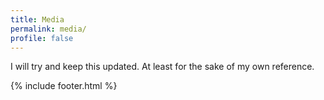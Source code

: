 ```yaml
---
title: Media
permalink: media/
profile: false
---
```


I will try and keep this updated. At least for the sake of my own reference.

{% include footer.html %}
